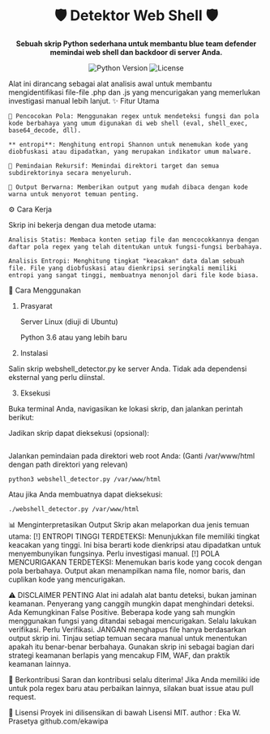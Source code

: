 <div align="center">
<h1>🛡️ Detektor Web Shell 🛡️</h1>
<strong>Sebuah skrip Python sederhana untuk membantu blue team defender memindai web shell dan backdoor di server Anda.</strong>
</div>

<p align="center">
<img alt="Python Version" src="https://www.google.com/search?q=https://img.shields.io/badge/Python-3.6%2B-blue.svg">
<img alt="License" src="https://www.google.com/search?q=https://img.shields.io/badge/License-MIT-green.svg">
</p>

Alat ini dirancang sebagai alat analisis awal untuk membantu mengidentifikasi file-file .php dan .js yang mencurigakan yang memerlukan investigasi manual lebih lanjut.
✨ Fitur Utama

    🎯 Pencocokan Pola: Menggunakan regex untuk mendeteksi fungsi dan pola kode berbahaya yang umum digunakan di web shell (eval, shell_exec, base64_decode, dll).

    ** entropi**: Menghitung entropi Shannon untuk menemukan kode yang diobfuskasi atau dipadatkan, yang merupakan indikator umum malware.

    📂 Pemindaian Rekursif: Memindai direktori target dan semua subdirektorinya secara menyeluruh.

    🎨 Output Berwarna: Memberikan output yang mudah dibaca dengan kode warna untuk menyorot temuan penting.

⚙️ Cara Kerja

Skrip ini bekerja dengan dua metode utama:

    Analisis Statis: Membaca konten setiap file dan mencocokkannya dengan daftar pola regex yang telah ditentukan untuk fungsi-fungsi berbahaya.

    Analisis Entropi: Menghitung tingkat "keacakan" data dalam sebuah file. File yang diobfuskasi atau dienkripsi seringkali memiliki entropi yang sangat tinggi, membuatnya menonjol dari file kode biasa.

🚀 Cara Menggunakan
1. Prasyarat

    Server Linux (diuji di Ubuntu)

    Python 3.6 atau yang lebih baru

2. Instalasi

Salin skrip webshell_detector.py ke server Anda. Tidak ada dependensi eksternal yang perlu diinstal.

3. Eksekusi

Buka terminal Anda, navigasikan ke lokasi skrip, dan jalankan perintah berikut:

Jadikan skrip dapat dieksekusi (opsional):

```chmod +x webshell_detector.py
```
Jalankan pemindaian pada direktori web root Anda:
(Ganti /var/www/html dengan path direktori yang relevan)
```
python3 webshell_detector.py /var/www/html
```
Atau jika Anda membuatnya dapat dieksekusi:
```
./webshell_detector.py /var/www/html
```

📊 Menginterpretasikan Output
Skrip akan melaporkan dua jenis temuan utama:
    [!] ENTROPI TINGGI TERDETEKSI: Menunjukkan file memiliki tingkat keacakan yang tinggi. Ini bisa berarti kode dienkripsi atau dipadatkan untuk menyembunyikan fungsinya. Perlu investigasi manual.
    [!] POLA MENCURIGAKAN TERDETEKSI: Menemukan baris kode yang cocok dengan pola berbahaya. Output akan menampilkan nama file, nomor baris, dan cuplikan kode yang mencurigakan.

⚠️ DISCLAIMER PENTING
   Alat ini adalah alat bantu deteksi, bukan jaminan keamanan. Penyerang yang canggih mungkin dapat menghindari deteksi.
   Ada Kemungkinan False Positive. Beberapa kode yang sah mungkin menggunakan fungsi yang ditandai sebagai mencurigakan. Selalu lakukan verifikasi.
   Perlu Verifikasi. JANGAN menghapus file hanya berdasarkan output skrip ini. Tinjau setiap temuan secara manual untuk menentukan apakah itu benar-benar berbahaya.
   Gunakan skrip ini sebagai bagian dari strategi keamanan berlapis yang mencakup FIM, WAF, dan praktik keamanan lainnya.

🤝 Berkontribusi
Saran dan kontribusi selalu diterima! Jika Anda memiliki ide untuk pola regex baru atau perbaikan lainnya, silakan buat issue atau pull request.

📄 Lisensi
Proyek ini dilisensikan di bawah Lisensi MIT.
author : Eka W. Prasetya github.com/ekawipa
